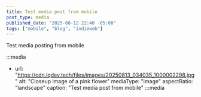 ```yaml
---
title: Test media post from mobile
post_type: media
published_date: "2025-08-12 22:40 -05:00"
tags: ["mobile", "blog", "indieweb"]
---
```


Test media posting from mobile

:::media
- url: "https://cdn.lqdev.tech/files/images/20250813_034035_1000002298.jpg"
  alt: "Closeup image of a pink flower"
  mediaType: "image"
  aspectRatio: "landscape"
  caption: "Test media post from mobile"
:::media
